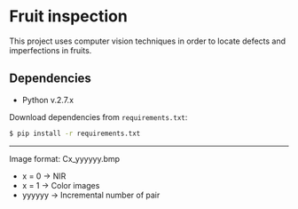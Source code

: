 # Fruit inspection

This project uses computer vision techniques in order to locate defects and imperfections in fruits.

## Dependencies

* Python v.2.7.x

Download dependencies from `requirements.txt`:
```bash
$ pip install -r requirements.txt
```

---

Image format:  Cx_yyyyyy.bmp
- x = 0 -> NIR
- x = 1 -> Color images
- yyyyyy -> Incremental number of pair


